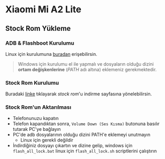 # Xiaomi Mi A2 Lite

## Stock Rom Yükleme

### ADB & Flashboot Kurulumu

Linux için kurulumuna [buradan](../%C4%B0%C5%9Fletim%20Sistemi%20Notlar%C4%B1%2FLinux%20Notlar%C4%B1.md#adb--fastboot-android-tools-kurulumu) erişebilirsin.

> Windows için kurulumu el ile yapmalı ve dosyaların olduğu dizini **ortam değişkenlerine** (*PATH* adı altına) eklemeniz gerekmektedir.

### Stock Rom Kurulumu

Buradaki [linke](https://en.miui.com/download-354.html) tıklayarak *stock rom*'u indirme sayfasına yönelebilirsin.

### Stock Rom'un Aktarılması

- Telefonunuzu kapatın
- Telefon kapandıktan sonra, `Volume Down (Ses Kısma)` butonuna basılır tutarak PC'ye bağlayın
- PC'de adb dosyalarının olduğu dizini PATH'e eklemeyi unutmayın
  - Linux için gerekli değildir
- İndirdiğiniz dosyayı çıkartın ve dizine gelip, windows için `flash_all_lock.bat` linux için `flash_all_lock.sh` scriptlerini çalıştırın